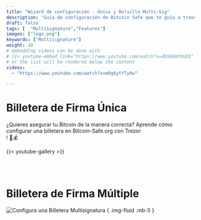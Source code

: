 ```yaml
---
title: "Wizard de configuración - Único y Bolsillo Multi-Sig"
description: "Guía de configuración de Bitcoin Safe que te guía a través de los pasos para crear un bolso seguro de bitcoin"
draft: false
tags: [  "Multisignature","Features"]
images: ["logo.png"]
keywords: ["Multisignature"]
weight: 20
# embedding videos can be done with 
# {{< youtube-embed link="https://www.youtube.com/watch?v=dbSmQmt0uDI" >}}
# or the list will be rendered below the content
videos:
  - "https://www.youtube.com/watch?v=m0g6ytYTy0w"

---
```



# Billetera de Firma Única

¿Quieres asegurar tu Bitcoin de la manera correcta? Aprende cómo configurar una billetera en Bitcoin-Safe.org con Trezor  
! 🔐💰

{{< youtube-gallery >}}

<br><br>

# Billetera de Firma Múltiple

![Configura una Billetera Multisignatura](https://raw.githubusercontent.com/andreasgriffin/bitcoin-safe/refs/heads/main/docs/multisig-setup.gif)
{ .img-fluid .mb-5 }